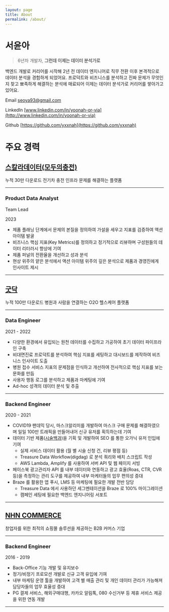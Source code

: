 ```yaml
---
layout: page
title: About
permalink: /about/
---
```


# 서윤아

> 6년차 개발자, **그런데 이제는 데이터 분석가로**
> 

백엔드 개발로 커리어를 시작해 2년 전 데이터 엔지니어로 직무 전환 이후 본격적으로 데이터 분석을 경험하게 되었어요. 프로덕트와 비즈니스를 분석하고 진짜 문제가 무엇인지 찾고 뾰족하게 해결하는 분석에 매료되어 이제는 데이터 분석가로 커리어를 쌓아가고 있어요.

Email [seoya93@gmail.com](https://mail.google.com/mail/u/0/?fs=1&tf=cm&source=mailto&to=seoya93@gmail.com)

LinkedIn [www.linkedin.com/in/yoonah-or-via](http://www.linkedin.com/in/yoonah-or-via)

Github [https://github.com/yxxnah](https://github.com/yxxnah)

# 주요 경력

## [스칼라데이터(모두의충전)](https://evmodu.kr/)

누적 30만 다운로드 전기차 충전 인프라 문제를 해결하는 플랫폼

---

### **Product Data Analyst**
Team Lead

2023

- 제품 플래닝 단계에서 문제의 본질을 정의하여 가설을 세우고 지표를 검증하여 액션 아이템 발굴
- 비즈니스 핵심 지표(Key Metrics)를 정의하고 정기적으로 리뷰하며 구성원들의 데이터 리터러시 향상에 기여
- 제품 퍼널의 전환율을 개선하고 성과 분석
- 현상 위주의 얕은 분석에서 액션 아이템 위주의 깊은 분석으로 제품과 경영진에게 인사이트 제시

---

## [굿닥](https://www.goodoc.io/)

누적 100만 다운로드 병원과 사람을 연결하는 O2O 헬스케어 플랫폼

---

### **Data Engineer**

2021 - 2022

- 다양한 환경에서 유입되는 원천 데이터를 수집하고 가공하여 초기 데이터 파이프라인 구축
- 비대면진료 프로덕트를 분석하여 핵심 지표를 세팅하고 대시보드를 제작하여 비즈니스 인사이트 도출
- 병원 접수 서비스 지표의 문제점을 인식하고 개선하여 전사적으로 핵심 지표를 보는 문화를 만듬
- 사용자 행동 로그를 분석하고 제품과 마케팅에 기여
- Ad-hoc 성격의 데이터 분석 및 추출

---

### **Backend Engineer**

2020 - 2021

- COVID19 팬데믹 당시, 마스크알리미를 개발하여 마스크 구매 문제를 해결하였으며 일일 100만 트래픽을 만들어내어 신규 유저를 획득하는데 기여
- 데이터 기반 제품([시술백과](https://www.goodoc.co.kr/dict/1))을 기획 및 개발하여 SEO 를 통한 오가닉 유저 인입에 기여
    - 실제 서비스 데이터 활용 (월 별 시술 신청 건, 리뷰 평점 등)
    - Treasure Data Workflow(digdag) 로 분석 쿼리와 배치 스크립트 작성
    - AWS Lambda, Amplify 를 사용하여 서버 API 및 웹 페이지 서빙
- 페이스북 광고관리자 API 를 내부 데이터와 연동하고 광고 효율(Roas, CTR, CVR 등)을 측정하는 관리 도구를 제공하여 내부 마케터들의 업무 편의성 증대
- Braze 를 활용한 앱 푸시, LMS 등 마케팅에 필요한 개발 전반 담당
    - Treasure Data 에서 사용하던 세그멘테이션을 Braze 로 100% 마이그레이션
    - 캠페인 세팅에 필요한 백엔드 엔지니어링 서포트

---

## [NHN COMMERCE](https://www.nhn-commerce.com/)

창업자를 위한 최적의 쇼핑몰 솔루션을 제공하는 B2B 커머스 기업

---

### **Backend Engineer**

2016 - 2019

- Back-Office 기능 개발 및 유지보수
- 정기/비정기 프로모션 개발로 신규 고객 유입에 기여
- 내부 마케팅 운영 툴을 개발하여 고객 별 매출 관리 및 개인 데이터 관리가 가능해져 담당자들의 업무 효율성 증대
- PG 결제 서비스, 해외구매대행, 카카오 알림톡, 080 수신거부 등 제휴 서비스 제공을 위한 연동 개발

---

